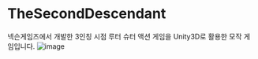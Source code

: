 # TheSecondDescendant
넥슨게임즈에서 개발한 3인칭 시점 루터 슈터 액션 게임을 Unity3D로 활용한 모작 게임입니다.
![image](https://github.com/user-attachments/assets/5d49b25f-c1dc-4a28-9487-61a56c784fdc)
